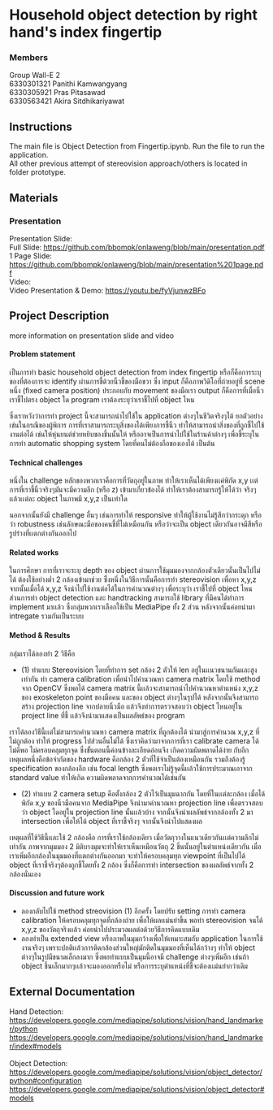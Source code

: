 # Household object detection by right hand's index fingertip
### Members <br/>
Group Wall-E 2<br/>
6330301321 Panithi Kamwangyang <br/>
6330305921 Pras Pitasawad <br/>
6330563421 Akira Sitdhikariyawat <br/>

## Instructions
The main file is Object Detection from Fingertip.ipynb. Run the file to run the application.<br/>
All other previous attempt of stereovision approach/others is located in folder prototype.<br/>

## Materials
### Presentation
Presentation Slide: <br/>
Full Slide: https://github.com/bbompk/onlaweng/blob/main/presentation.pdf<br/>
1 Page Slide: https://github.com/bbompk/onlaweng/blob/main/presentation%201page.pdf<br/>
Video: <br/>
Video Presentation & Demo: https://youtu.be/fyVjunwzBFo<br/>
## Project Description <br/>
more information on presentation slide and video

#### Problem statement
เป็นการทำ basic household object detection from index fingertip หรือก็คือการระบุของที่ต้องการจะ identify ผ่านการชี้ด้วยนิ้วชี้ของมือขวา ซึ่ง input ก็คือภาพวิดิโอที่ถ่ายอยู่ที่ scene หนึ่ง (fixed camera position) ประกอบกับ movement ของมือเรา output ก็คือการที่เมื่อนิ้วเราชี้ไปตรง object ใด program เราต้องระบุว่าเราชี้ไปที่ ob่ject ไหน

ซึ่งเราหวังว่าการทำ project นี้จะสามารถนำไปใช้ใน application ต่างๆในชีวิตจริงๆได้ ยกตัวอย่างเช่นในกรณีของผู้พิการ การที่เราสามารถระบุสิ่งของได้เพียงการชี้นิ้ว ทำให้สามารถนำสิ่งของที่ถูกชี้ไปใช้งานต่อได้ เช่นให้หุ่นยนต์ช่วยหยิบของชิ้นนั้นให้ หรืออาจเป็นการนำไปใช้ในร้านค้าต่างๆ เพื่อชี้ระบุในการทำ automatic shopping system โดยที่คนไม่ต้องถือของเองได้ เป็นต้น

#### Technical challenges
หนึ่งใน challenge หลักของพวกเราคือการที่วัตถุอยู่ในภาพ ทำให้เราเห็นได้เพียงเเค่พิกัด x,y เเต่การที่เราชี้นิ้วจริงๆมันจะมีความลึก (หรือ z) เข้ามาเกี่ยวข้องได้ ทำให้เราต้องสามารถรู้ให้ได้ว่า จริงๆเเล้วเเต่ละ object ในภาพมี x,y,z เป็นเท่าใด 

นอกจากนั้นยังมี challenge อื่นๆ เช่นการทำให้ responsive ทำให้ผู้ใช้งานไม่รู้สึกว่ากระตุก หรือว่า robustness เช่นลักษณะมือของคนชี้ที่ไม่เหมือนกัน หรือว่าจะเป็น object เดียวกันอาจมีสีหรือรูปร่างที่เเตกต่างกันออกไป

#### Related works
ในการศึกษา การที่เราจะระบุ depth ของ object ผ่านการใช้มุมมองจากกล้องตัวเดียวนั้นเป็นไปไม่ได้ ต้องใช้อย่างต่ำ 2 กล้องเข้ามาช่วย ซึ่่งหนึ่งในวิธีการนั้นคือการทำ stereovision เพื่อหา x,y,z จากนั้นเมื่อได้ x,y,z จึงนำไปใช้งานต่อได้ในการคำนวณต่างๆ เพื่อระบุว่า เราชี้ไปที่ object ไหน
ส่วนการทำ object detection และ handtracking สามารถใช้ library ที่มีคนได้ทำการ implement มาเเล้ว ซึ่งกลุ่มพวกเราเลือกใช้เป็น MediaPipe ทั้ง 2 ส่วน หลังจากนั้นค่อยนำมา intregate รวมกันเป็นระบบ

#### Method & Results
กลุ่มเราได้ลองทำ 2 วิธีคือ
- (1) ทำแบบ Stereovision โดยที่ทำการ set กล้อง 2 ตัวให้ len อยู่ในเเนวขนานกันและสูงเท่ากัน ทำ camera calibration เพื่อนำไปคำนวณหา camera matrix โดยใช้ method จาก OpenCV ซึ่งพอได้ camera matrix นี้เเล้วจะสามารถนำไปคำนวณหาตำแหน่ง x,y,z ของ exoskeleton point ของมือคน และของ object ต่างๆในรุปได้ หลังจากนั้นจึงสามารถสร้าง projection line จากปลายนิ้วมือ เเล้วจึงทำการตรวจสอบว่า object ไหนอยุ่ใน project line ที่ชี้ เเล้วจึงนำมาแสดงเป็นผลลัพธ์ของ program

เราได้ลองวิธีนี้เเต่ไม่สามารถคำนวณหา camera matrix ที่ถูกต้องได้ นำมาสู่การคำนวณ x,y,z ที่ไม่ถูกต้อง ทำให้ progress ไปส่วนอื่นไม่ได้ ซึ่งเราคิดว่ามาจากการที่เรา calibrate camera ได้ไม่ดีพอ ไม่ครอบคลุมทุกจุด ซึ่งขั้นตอนนี้ค่อนข้างละเอียดอ่อนจึง เกิดความผิดพลาดได้ง่าย กับอีกเหตุผลหนึ่งคือข้อจำกัดของ hardware คือกล้อง 2 ตัวที่ใช้จำเป็นต้องเหมือนกัน รวมถึงต้องรู้ specification ของกล้องอีก เช่น focal length ซึ่งพอเราไม่รู้จุดนี้เเล้วใช้การประมาณเอาจาก standard value ทำให้เกิด ความผิดพลาดจากการคำนวณได้เช่นกัน

- (2) ทำแบบ 2 camera setup คือตั้งกล้อง 2 ตัวไว้เป็นมุมฉากกัน โดยที่ในเเต่ละกล้อง เมื่อได้พิกัด x,y ของนิ้วมือคนจาก MediaPipe จึงนำมาคำนวณหา projection line เพื่อตรวจสอบว่า object ใดอยู่ใน projection line นั้นเเล้วบ้าง จากนั้นจึงนำผลลัพธ์จากกล้องทั้ง 2 มา intersection เพื่อให้ได้ object ที่เราชี้จริงๆ จากนั้นจึงนำไปแสดงผล

เหตุผลที่ใช้วิธีนี้เเละใช้ 2 กล้องคือ การที่เราใช้กล้องเดียว เมื่อวัตถุวางในแนวเดียวกันเเต่ความลึกไม่เท่ากัน ภาพจากมุมมอง 2 มิติบางมุมจะทำให้เราเห็นเหมือนวัตถุ 2 ชิ้นนั้นอยู่ในตำแหน่งเดียวกัน เมื่อเราเพิ่มอีกกล้องในมุมมองที่เเตกต่างกันออกมา จะทำให้ครอบคลุมทุก viewpoint ที่เป็นไปได้ object ที่เราชี้จริงๆต้องถูกชี้โดยทั้ง 2 กล้อง ซึ่งก็คือการทำ intersection ของผลลัพธ์จากทั้ง 2 กล้องนั่นเอง

#### Discussion and future work 
- ลองกลับไปใช้ method streovision (1) อีกครั้ง โดยปรับ setting การทำ camera calibration ให้ครอบคลุมทุกจุดที่กล้องถ่าย เพื่อให้ผลเเม่นยำขึ้น พอทำ stereovision จนได้ x,y,z ของวัตถุจริงเเล้ว ค่อยนำไปประมวลผลต่อด้วยวิธีการคิดแบบเดิม
- ลองทำเป็น extended view หรือภาพในมุมกว้างเพื่อให้เหมาะสมกับ application ในการใช้งานจริงๆ เพราะปกติเเล้วการติดกล้องส่วนใหญ่มักติดในมุมมองที่เห็นได้กว้างๆ ทำให้ object ต่างๆในรูปมีขนาดเล็กลงมาก ซึ่งพอทำแบบเป็นมุมนี้อาจมี challenge ต่างๆเพิ่มอีก เช่นถ้า object ชิ้นเล็กมากๆเเล้วจะมองออกหรือไม่ หรือการระบุตำแหน่งที่ชี้จะต้องเเม่นยำกว่าเดิม

## External Documentation
Hand Detection: <br/>
https://developers.google.com/mediapipe/solutions/vision/hand_landmarker/python <br/>
https://developers.google.com/mediapipe/solutions/vision/hand_landmarker/index#models <br/>
<br/>
Object Detection: <br/>
https://developers.google.com/mediapipe/solutions/vision/object_detector/python#configuration <br/>
https://developers.google.com/mediapipe/solutions/vision/object_detector#models <br/>



